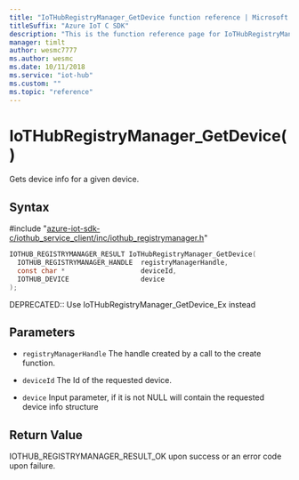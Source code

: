 ```yaml
---                             
title: "IoTHubRegistryManager_GetDevice function reference | Microsoft Docs" 
titleSuffix: "Azure IoT C SDK"            
description: "This is the function reference page for IoTHubRegistryManager_GetDevice() in the Azure IoT C SDK. This SDK is used with the Azure IoT Hub and Azure IoT Hub Device Provisioning Service"            
manager: timlt                 
author: wesmc7777              
ms.author: wesmc               
ms.date: 10/11/2018                    
ms.service: "iot-hub"             
ms.custom: ""                
ms.topic: "reference"        
---                            
```


# IoTHubRegistryManager_GetDevice()

Gets device info for a given device.

## Syntax

\#include "[azure-iot-sdk-c/iothub_service_client/inc/iothub_registrymanager.h](../iothub-registrymanager-h.md)"  
```C
IOTHUB_REGISTRYMANAGER_RESULT IoTHubRegistryManager_GetDevice(
  IOTHUB_REGISTRYMANAGER_HANDLE  registryManagerHandle,
  const char *                   deviceId,
  IOTHUB_DEVICE                  device
);
```

DEPRECATED:: Use IoTHubRegistryManager_GetDevice_Ex instead 
## Parameters
* `registryManagerHandle` The handle created by a call to the create function. 

* `deviceId` The Id of the requested device. 

* `device` Input parameter, if it is not NULL will contain the requested device info structure

## Return Value
IOTHUB_REGISTRYMANAGER_RESULT_OK upon success or an error code upon failure.

